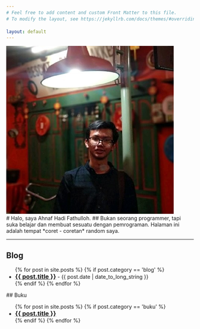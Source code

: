 ```yaml
---
# Feel free to add content and custom Front Matter to this file.
# To modify the layout, see https://jekyllrb.com/docs/themes/#overriding-theme-defaults

layout: default
---
```


<div class="profile" markdown="1">
  <div class="profile-photo">
    <img class="avatar" src="assets/images/foto_square.png" alt="Ahnaf Hadi Fathulloh" />  
  </div>
  <div class="description" markdown="1">
# Halo, saya Ahnaf Hadi Fathulloh.
## Bukan seorang programmer, tapi suka belajar dan membuat sesuatu dengan pemrograman. Halaman ini adalah tempat *coret - coretan* random saya.
  </div>
</div>
<hr>


<div class="content">
<div class="blog-list" markdown="1">

## Blog

  <ul>
    {% for post in site.posts %}
      {% if post.category == 'blog' %}
      <li>
        <h3 style="display:inline;"><a href="{{ post.url }}">{{ post.title }}</a></h3> - {{ post.date | date_to_long_string }}
      </li>
      {% endif %}
    {% endfor %}
  </ul>
</div>

<div class="sidebar" markdown="1">
## Buku

  <ul>
    {% for post in site.posts %}
      {% if post.category == 'buku' %}
      <li>
        <h3 style="display:inline;"><a href="{{ post.url }}">{{ post.title }}</a></h3>
      </li>
      {% endif %}
    {% endfor %}
  </ul>
</div>
</div>
